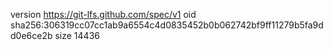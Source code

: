 version https://git-lfs.github.com/spec/v1
oid sha256:306319cc07cc1ab9a6554c4d0835452b0b062742bf9ff11279b5fa9dd0e6ce2b
size 14436
